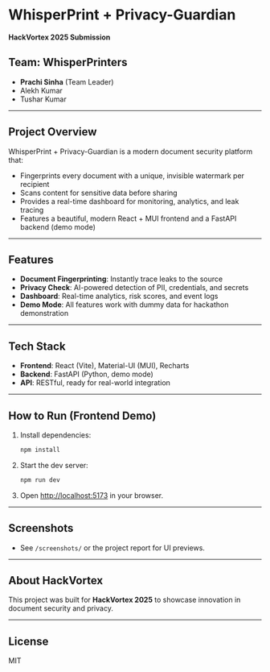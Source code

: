 # WhisperPrint + Privacy-Guardian

**HackVortex 2025 Submission**

## Team: WhisperPrinters
- **Prachi Sinha** (Team Leader)
- Alekh Kumar
- Tushar Kumar

---

## Project Overview
WhisperPrint + Privacy-Guardian is a modern document security platform that:
- Fingerprints every document with a unique, invisible watermark per recipient
- Scans content for sensitive data before sharing
- Provides a real-time dashboard for monitoring, analytics, and leak tracing
- Features a beautiful, modern React + MUI frontend and a FastAPI backend (demo mode)

---

## Features
- **Document Fingerprinting**: Instantly trace leaks to the source
- **Privacy Check**: AI-powered detection of PII, credentials, and secrets
- **Dashboard**: Real-time analytics, risk scores, and event logs
- **Demo Mode**: All features work with dummy data for hackathon demonstration

---

## Tech Stack
- **Frontend**: React (Vite), Material-UI (MUI), Recharts
- **Backend**: FastAPI (Python, demo mode)
- **API**: RESTful, ready for real-world integration

---

## How to Run (Frontend Demo)
1. Install dependencies:
   ```bash
   npm install
   ```
2. Start the dev server:
   ```bash
   npm run dev
   ```
3. Open [http://localhost:5173](http://localhost:5173) in your browser.

---

## Screenshots
- See `/screenshots/` or the project report for UI previews.

---

## About HackVortex
This project was built for **HackVortex 2025** to showcase innovation in document security and privacy.

---

## License
MIT
